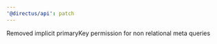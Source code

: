 ```yaml
---
'@directus/api': patch
---
```


Removed implicit primaryKey permission for non relational meta queries

